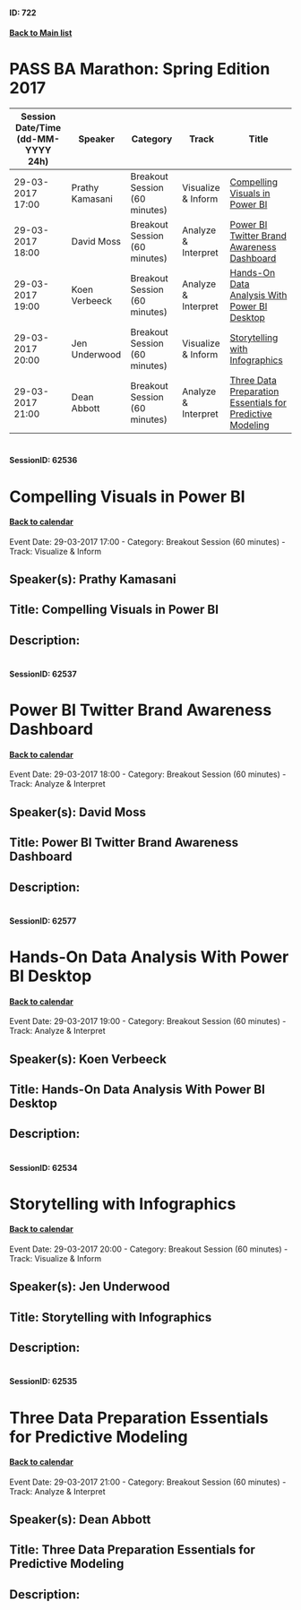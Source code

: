 #### ID: 722
#### [Back to Main list](index.md)
# PASS BA Marathon: Spring Edition 2017
Session Date/Time (dd-MM-YYYY 24h)|Speaker|Category|Track|Title
---|---|---|---|---
29-03-2017 17:00|Prathy Kamasani|Breakout Session (60 minutes)|Visualize & Inform|[Compelling Visuals in Power BI](#sessionid-62536)
29-03-2017 18:00|David Moss|Breakout Session (60 minutes)|Analyze & Interpret|[Power BI Twitter Brand Awareness Dashboard](#sessionid-62537)
29-03-2017 19:00|Koen Verbeeck|Breakout Session (60 minutes)|Analyze & Interpret|[Hands-On Data Analysis With Power BI Desktop](#sessionid-62577)
29-03-2017 20:00|Jen Underwood|Breakout Session (60 minutes)|Visualize & Inform|[Storytelling with Infographics](#sessionid-62534)
29-03-2017 21:00|Dean Abbott|Breakout Session (60 minutes)|Analyze & Interpret|[Three Data Preparation Essentials for Predictive Modeling](#sessionid-62535)
# 
#### SessionID: 62536
# Compelling Visuals in Power BI
#### [Back to calendar](#id-722)
Event Date: 29-03-2017 17:00 - Category: Breakout Session (60 minutes) - Track: Visualize & Inform
## Speaker(s): Prathy Kamasani
## Title: Compelling Visuals in Power BI
## Description:
### 
# 
#### SessionID: 62537
# Power BI Twitter Brand Awareness Dashboard
#### [Back to calendar](#id-722)
Event Date: 29-03-2017 18:00 - Category: Breakout Session (60 minutes) - Track: Analyze & Interpret
## Speaker(s): David Moss
## Title: Power BI Twitter Brand Awareness Dashboard
## Description:
### 
# 
#### SessionID: 62577
# Hands-On Data Analysis With Power BI Desktop
#### [Back to calendar](#id-722)
Event Date: 29-03-2017 19:00 - Category: Breakout Session (60 minutes) - Track: Analyze & Interpret
## Speaker(s): Koen Verbeeck
## Title: Hands-On Data Analysis With Power BI Desktop
## Description:
### 
# 
#### SessionID: 62534
# Storytelling with Infographics
#### [Back to calendar](#id-722)
Event Date: 29-03-2017 20:00 - Category: Breakout Session (60 minutes) - Track: Visualize & Inform
## Speaker(s): Jen Underwood
## Title: Storytelling with Infographics
## Description:
### 
# 
#### SessionID: 62535
# Three Data Preparation Essentials for Predictive Modeling
#### [Back to calendar](#id-722)
Event Date: 29-03-2017 21:00 - Category: Breakout Session (60 minutes) - Track: Analyze & Interpret
## Speaker(s): Dean Abbott
## Title: Three Data Preparation Essentials for Predictive Modeling
## Description:
### 
